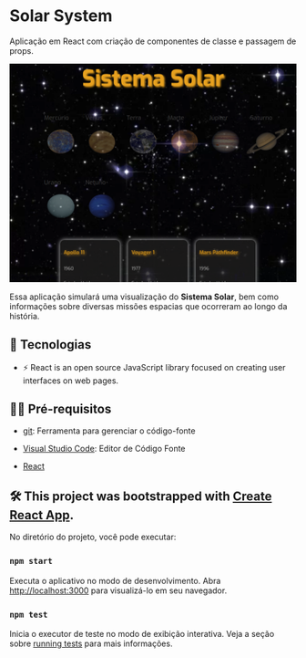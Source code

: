 # Solar System

Aplicação em React com criação de componentes de classe e passagem de props.

![preview](./solar-system/.github/preview.png)

Essa aplicação simulará uma visualização do **Sistema Solar**, bem como informações sobre diversas missões espacias que ocorreram ao longo da história.

## 🚀 Tecnologias

- ⚡ React is an open source JavaScript library focused on creating user interfaces on web pages.

## ✋🏻 Pré-requisitos

- [git](https://git-scm.com/downloads): Ferramenta para gerenciar o código-fonte

- [Visual Studio Code](https://code.visualstudio.com/): Editor de Código Fonte
- [React](https://reactjs.org/)

## :hammer_and_wrench: This project was bootstrapped with [Create React App](https://github.com/facebook/create-react-app).

No diretório do projeto, você pode executar:

### `npm start`

Executa o aplicativo no modo de desenvolvimento.
Abra [http://localhost:3000](http://localhost:3000) para visualizá-lo em seu navegador.

### `npm test`

Inicia o executor de teste no modo de exibição interativa.
Veja a seção sobre [running tests](https://facebook.github.io/create-react-app/docs/running-tests) para mais informações.
